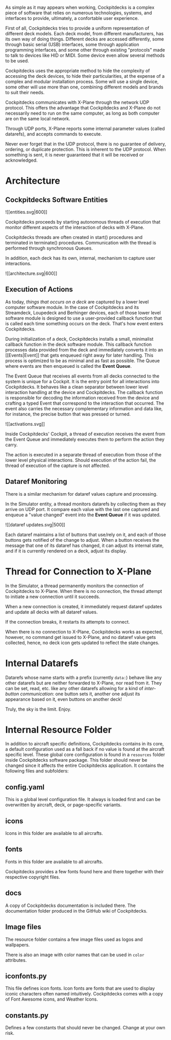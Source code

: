 As simple as it may appears when working, Cockpitdecks is a complex piece of software that relies on numerous technologies, systems, and interfaces to provide, ultimately, a confortable user experience.

First of all, Cockpitdecks tries to provide a uniform representation of different deck models. Each deck model, from different manufacturers, has its own way of doing things. Different decks are accessed differently, some through basic serial (USB) interfaces, some through application programming interfaces, and some other through existing "protocols" made to talk to devices like HID or MIDI. Some device even allow several methods to be used.

Cockpitdecks uses the appropriate method to hide the complexity of accessing the deck devices, to hide their particularities, at the expense of a complex and modular installation process. Some will use a single device, some other will use more than one, combining different models and brands to suit their needs.

Cockpitdecks communicates with X-Plane through the network UDP protocol. This offers the advantage that Cockpitdecks and X-Plane do not necessarily need to run on the same computer, as long as both computer are on the same local network.

Through UDP ports, X-Plane reports some internal parameter values (called datarefs), and accepts commands to execute.

Never ever forget that in the UDP protocol, there is no guarantee of delivery, ordering, or duplicate protection. This is inherent to the UDP protocol. When something is sent, it is never guaranteed that it will be received or acknowledged.

# Architecture

## Cockpitdecks Software Entities

![[entities.svg|600]]

Cockpitdecks proceeds by starting autonomous threads of execution that monitor different aspects of the interaction of decks with X-Plane.

Cockpitdecks threads are often created in start() procedures and terminated in terminate() procedures. Communication with the thread is performed through synchronous Queues.

In addition, each deck has its own, internal, mechanism to capture user interactions.

![[architecture.svg|600]]

## Execution of Actions

As today, *things that occurs on a deck* are captured by a lower level computer software module. In the case of Cockpitdecks and its Streamdeck, Loupedeck and Berhinger devices, each of those lower level software module is designed to use a user-provided callback function that is called each time something occurs on the deck. That's how event enters Cockpitdecks.

During initialization of a deck, Cockpitdecks installs a small, minimalist callback function in the deck software module. This callback function processes data provided from the deck and immediately converts it into an [[Events|Event]] that gets enqueued right away for later handling. This process is optimized to be as minimal and as fast as possible. The Queue where events are then enqueued is called the **Event Queue**.

The Event Queue that receives all events from all decks connected to the system is unique for a Cockpit. It is the entry point for all interactions into Cockpitdecks. It behaves like a clean separator between lower level interaction handling at the device and Cockpitdecks. The callback function is responsible for decoding the information received from the device and crafting a typed Event that correspond to the interaction that occurred. The event also carries the necessary complementary information and data like, for instance, the precise button that was pressed or turned.

![[activations.svg]]

Inside Cockpitdecks' Cockpit, a thread of execution receives the event from the Event Queue and immediately executes them to perform the action they carry.

The action is executed in a separate thread of execution from those of the lower level physical interactions. Should execution of the action fail, the thread of execution of the capture is not affected.

## Dataref Monitoring

There is a similar mechanism for dataref values capture and processing.

In the Simulator entity, a thread monitors datarefs by collecting them as they arrive on UDP port. It compare each value with the last one captured and enqueue a "value changed" event into the **Event Queue** if it was updated.

![[dataref updates.svg|500]]

Each dataref maintains a list of buttons that use/rely on it, and each of those buttons gets notified of the change to adjust. When a button receives the message that one of its dataref has changed, it can adjust its internal state, and if it is currently rendered on a deck, adjust its display.

# Thread for Connection to X-Plane

In the Simulator, a thread permanently monitors the connection of Cockpitdecks to X-Plane. When there is no connection, the thread attempt to initiate a new connection until it succeeds.

When a new connection is created, it immediately request dataref updates and update all decks with all dataref values.

If the connection breaks, it restarts its attempts to connect.

When there is no connection to X-Plane, Cockpitdecks works as expected, however, no command get issued to X-Plane, and no dataref value gets collected, hence, no deck icon gets updated to reflect the state changes.

# Internal Datarefs

Datarefs whose name starts with a prefix (currently `data:`) behave like any other datarefs but are neither forwarded to X-Plane, nor read from it. They can be set, read, etc. like any other datarefs allowing for a kind of *inter-button communication*: one button sets it, another one adjust its appearance based on it, even buttons on another deck!

Truly, the sky is the limit. Enjoy.

# Internal Resource Folder

In addition to aircraft specific definitions, Cockpitdecks contains in its core, a default configuration used as a fall back if no value is found at the aircraft specific level. These global core configuration is found in a `resources` folder inside Cockpitdecks software package. This folder should never be changed since it affects the entire Cockpitdecks application. It contains the following files and subfolders:

## config.yaml

This is a global level configuration file. It always is loaded first and can be overwritten by aircraft, deck, or page-specific variants.

## icons

Icons in this folder are available to all aircrafts.

## fonts

Fonts in this folder are available to all aircrafts.

Cockpitdecks provides a few fonts found here and there together with their respective copyright files.

## docs

A copy of Cockpitdecks documentation is included there. The documentation folder produced in the GitHub wiki of Cockpitdecks.

## Image files

The resource folder contains a few image files used as logos and wallpapers.

There is also an image with color names that can be used in `color` attributes.

## iconfonts.py

This file defines icon fonts. Icon fonts are fonts that are used to display iconic characters often named intuitively. Cockpitdecks comes with a copy of Font Awesome icons, and Weather Icons.

## constants.py

Defines a few constants that should never be changed. Change at your own risk.
